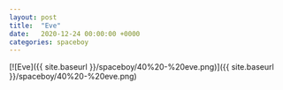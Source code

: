 ```yaml
---
layout: post
title:  "Eve"
date:   2020-12-24 00:00:00 +0000
categories: spaceboy
---
```


[![Eve]({{ site.baseurl }}/spaceboy/40%20-%20eve.png)]({{ site.baseurl }}/spaceboy/40%20-%20eve.png)

